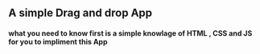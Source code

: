 ## A simple Drag and drop App
#### what you need to know first is a simple knowlage of HTML , CSS and JS for you to impliment this App
